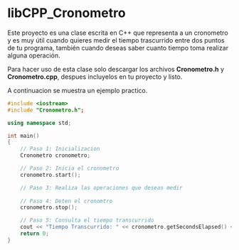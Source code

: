 # libCPP_Cronometro
Este proyecto es una clase escrita en C++ que representa a un cronometro y es muy útil cuando quieres medir el tiempo trascurrido entre dos puntos de tu programa, también cuando deseas saber cuanto tiempo toma realizar alguna operación.

Para hacer uso de esta clase solo descargar los archivos **Cronometro.h** y **Cronometro.cpp**, despues incluyelos en tu proyecto y listo.

A continuacion se muestra un ejemplo practico.
```cpp
#include <iostream>
#include "Cronometro.h";

using namespace std;

int main()
{
    // Paso 1: Inicializacion
    Cronometro cronometro;

    // Paso 2: Inicia el cronometro
    cronometro.start();

    // Paso 3: Realiza las operaciones que deseas medir
    
    // Paso 4: Deten el cronomtro
    cronometro.stop();

    // Paso 5: Consulta el tiempo transcurrido
    cout << "Tiempo Transcurrido: " << cronometro.getSecondsElapsed() << " segundos." << endl;
    return 0;
}

```
